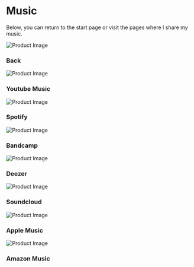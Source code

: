 # Music

Below, you can return to the start page or visit the pages where I share my music.

<div class="product-grid">

  <div class="product-card" onclick="window.location.href='./index.html';">
    <img src="./turn-back.png" alt="Product Image" class="off-glb">
    <div class="product-card-content">
      <h3>Back</h3>
    </div>
  </div>
  
  <div class="product-card" onclick="window.open('https://www.youtube.com/channel/UC3ikaOiJwdKRfzsKDiFUSyA', '_blank');">
    <img src="./music/youtube.png" alt="Product Image" class="off-glb">
    <div class="product-card-content">
      <h3>Youtube Music</h3>
    </div>
  </div>
  <div class="product-card" onclick="window.open('https://open.spotify.com/artist/22t8XUzb2rVqKywyCaS36k', '_blank');">
    <img src="./music/spotify.png" alt="Product Image" class="off-glb">
    <div class="product-card-content">
      <h3>Spotify</h3>
    </div>
  </div>

  <div class="product-card" onclick="window.open('https://bugfish.bandcamp.com', '_blank');">
    <img src="./music/bandcamp.png" alt="Product Image" class="off-glb">
    <div class="product-card-content">
      <h3>Bandcamp</h3>
    </div>
  </div>

  <div class="product-card" onclick="window.open('https://www.deezer.com/de/artist/83478992', '_blank');">
    <img src="./music/deezer.png" alt="Product Image" class="off-glb">
    <div class="product-card-content">
      <h3>Deezer</h3>
    </div>
  </div>

  <div class="product-card" onclick="window.open('https://soundcloud.com/bugfishtm', '_blank');">
    <img src="./music/soundcloud.png" alt="Product Image" class="off-glb">
    <div class="product-card-content">
      <h3>Soundcloud</h3>
    </div>
  </div>

  <div class="product-card" onclick="window.open('https://music.apple.com/us/artist/bugfish/1494881158', '_blank');">
    <img src="./music/apple.png" alt="Product Image" class="off-glb">
    <div class="product-card-content">
      <h3>Apple Music</h3>
    </div>
  </div>

  <div class="product-card" onclick="window.open('https://music.amazon.de/artists/B083XPXNFM/bugfish', '_blank');">
    <img src="./music/amazon.png" alt="Product Image" class="off-glb">
    <div class="product-card-content">
      <h3>Amazon Music</h3>
    </div>
  </div>
  
</div>
